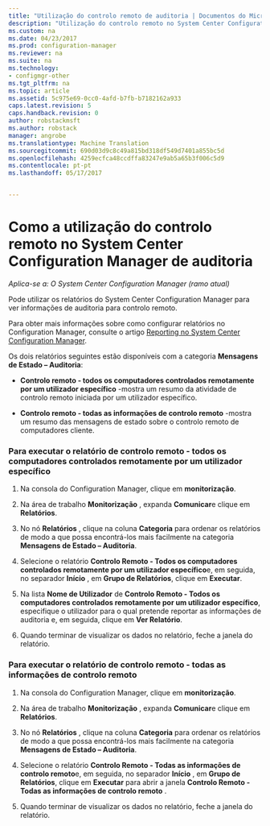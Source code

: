 ```yaml
---
title: "Utilização do controlo remoto de auditoria | Documentos do Microsoft"
description: "Utilização do controlo remoto no System Center Configuration Manager de auditoria."
ms.custom: na
ms.date: 04/23/2017
ms.prod: configuration-manager
ms.reviewer: na
ms.suite: na
ms.technology:
- configmgr-other
ms.tgt_pltfrm: na
ms.topic: article
ms.assetid: 5c975e69-0cc0-4afd-b7fb-b7182162a933
caps.latest.revision: 5
caps.handback.revision: 0
author: robstackmsft
ms.author: robstack
manager: angrobe
ms.translationtype: Machine Translation
ms.sourcegitcommit: 690d03d9c8c49a815bd318df549d7401a855bc5d
ms.openlocfilehash: 4259ecfca48ccdffa83247e9ab5a65b3f006c5d9
ms.contentlocale: pt-pt
ms.lasthandoff: 05/17/2017


---
```

# <a name="how-to-audit-remote-control-usage-in-system-center-configuration-manager"></a>Como a utilização do controlo remoto no System Center Configuration Manager de auditoria

*Aplica-se a: O System Center Configuration Manager (ramo atual)*

Pode utilizar os relatórios do System Center Configuration Manager para ver informações de auditoria para controlo remoto.  

 Para obter mais informações sobre como configurar relatórios no Configuration Manager, consulte o artigo [Reporting no System Center Configuration Manager](../../../../core/servers/manage/reporting.md).  

 Os dois relatórios seguintes estão disponíveis com a categoria **Mensagens de Estado – Auditoria**:  

-   **Controlo remoto - todos os computadores controlados remotamente por um utilizador específico** -mostra um resumo da atividade de controlo remoto iniciada por um utilizador específico.  

-   **Controlo remoto - todas as informações de controlo remoto** -mostra um resumo das mensagens de estado sobre o controlo remoto de computadores cliente.  

### <a name="to-run-the-report-remote-control---all-computers-remote-controlled-by-a-specific-user"></a>Para executar o relatório de controlo remoto - todos os computadores controlados remotamente por um utilizador específico  

1.  Na consola do Configuration Manager, clique em **monitorização**.  

2.  Na área de trabalho **Monitorização** , expanda **Comunicar**e clique em **Relatórios**.  

3.  No nó **Relatórios** , clique na coluna **Categoria** para ordenar os relatórios de modo a que possa encontrá-los mais facilmente na categoria **Mensagens de Estado – Auditoria**.  

4.  Selecione o relatório **Controlo Remoto - Todos os computadores controlados remotamente por um utilizador específico**e, em seguida, no separador **Início** , em **Grupo de Relatórios**, clique em **Executar**.  

5.  Na lista **Nome de Utilizador** de **Controlo Remoto - Todos os computadores controlados remotamente por um utilizador específico**, especifique o utilizador para o qual pretende reportar as informações de auditoria e, em seguida, clique em **Ver Relatório**.  

6.  Quando terminar de visualizar os dados no relatório, feche a janela do relatório.  

### <a name="to-run-the-report-remote-control---all-remote-control-information"></a>Para executar o relatório de controlo remoto - todas as informações de controlo remoto  

1.  Na consola do Configuration Manager, clique em **monitorização**.  

2.  Na área de trabalho **Monitorização** , expanda **Comunicar**e clique em **Relatórios**.  

3.  No nó **Relatórios** , clique na coluna **Categoria** para ordenar os relatórios de modo a que possa encontrá-los mais facilmente na categoria **Mensagens de Estado – Auditoria**.  

4.  Selecione o relatório **Controlo Remoto - Todas as informações de controlo remoto**e, em seguida, no separador **Início** , em **Grupo de Relatórios**, clique em **Executar** para abrir a janela **Controlo Remoto - Todas as informações de controlo remoto** .  

5.  Quando terminar de visualizar os dados no relatório, feche a janela do relatório.  

